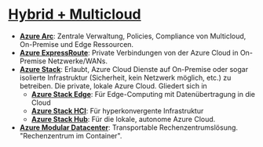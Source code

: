 # [Hybrid + Multicloud]

* **[Azure Arc]**: Zentrale Verwaltung, Policies, Compliance von Multicloud, On-Premise und Edge Ressourcen.
* **[Azure ExpressRoute]**<a name="express-route"></a>: Private Verbindungen von der Azure Cloud in On-Premise Netzwerke/WANs.
* **[Azure Stack]**<a name="stack"></a>: Erlaubt, Azure Cloud Dienste auf On-Premise oder sogar isolierte Infrastruktur (Sicherheit, kein Netzwerk möglich, etc.) zu betreiben. Die private, lokale Azure Cloud. Gliedert sich in
  * **[Azure Stack Edge]**: Für Edge-Computing mit Datenübertragung in die Cloud
  * **[Azure Stack HCI]**: Für hyperkonvergente Infrastruktur
  * **[Azure Stack Hub]**: Für die lokale, autonome Azure Cloud.
* **[Azure Modular Datacenter]**: Transportable Rechenzentrumslösung. "Rechenzentrum im Container".

[Hybrid + Multicloud]: https://azure.microsoft.com/de-de/services/#hybrid-multicloud
[Azure Arc]: https://azure.microsoft.com/de-de/services/azure-arc/
[Azure ExpressRoute]: https://azure.microsoft.com/de-de/services/expressroute/
[Azure Stack]: https://azure.microsoft.com/de-de/overview/azure-stack/
[Azure Stack Edge]: https://azure.microsoft.com/de-de/products/azure-stack/edge/
[Azure Stack HCI]: https://azure.microsoft.com/de-de/products/azure-stack/hci/
[Azure Stack Hub]: https://azure.microsoft.com/de-de/products/azure-stack/hub/
[Azure Modular Datacenter]: https://azure.microsoft.com/de-de/products/azure-modular-datacenter/
